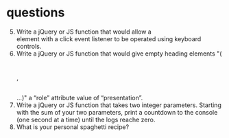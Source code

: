 # questions
5. Write a jQuery or JS function that would allow a <div> element with a click event listener to be operated using keyboard controls.
  6. Write a jQuery or JS function that would give empty heading elements "(<h1></h1>, <h2></h2> ...)" a “role” attribute value of “presentation”.
7. Write a jQuery or JS function that takes two integer parameters. Starting with the sum of your two parameters, print a countdown to the console (one second at a time) until the logs reache zero.
8. What is your personal spaghetti recipe?
